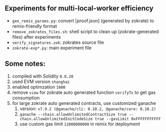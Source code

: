 ## Experiments for multi-local-worker efficiency

- `gen_remix_params.py`: convert [proof.json] (generated by zokrate) to remix-friendly format
- `remove_zokrates_files.sh`: shell script to clean up (zokrate-generated files) after experiments
- `verify_signatures.zok`: zokrates source file
- `zokrate-exp*.py`: main experiment file

## Some notes:

1. compiled with Solidity `0.8.20`
2. used EVM version `shanghai`
3. enabled optimzation `1000`
4. remove `view` for zokrate auto generated function `verifyTx` to get gas consumption
5. for large zokrate auto generated contracts, use customized ganache
   1. version: `v7.9.2 (@ganache/cli: 0.10.2, @ganache/core: 0.10.2)`
   2. `ganache --chain.allowUnlimitedContractSize true --chain.allowUnlimitedInitCodeSize true --gasLimit 0xFFFFFFFFFFF`
   3. use custom gas limit `12000000000` in remix for deployment

